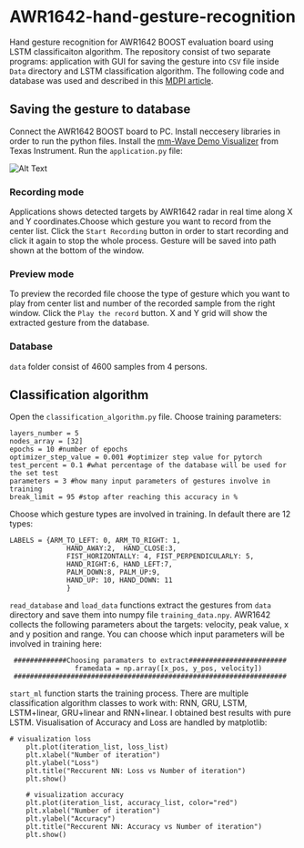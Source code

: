 # AWR1642-hand-gesture-recognition
Hand gesture recognition for AWR1642 BOOST evaluation board using LSTM classificaiton algorithm. The repository consist of two separate programs: application with GUI for saving the gesture into `CSV` file
inside `Data` directory and LSTM classification algorithm. The following code and database was used and described in this [MDPI article](https://www.mdpi.com/2079-9292/11/5/787).

## Saving the gesture to database
Connect the AWR1642 BOOST board to PC. Install neccesery libraries in order to run the python files.
Install the [mm-Wave Demo Visualizer](https://dev.ti.com/gallery/view/mmwave/mmWave_Demo_Visualizer/ver/4.2.0/) from Texas Instrument.
Run the `application.py` file:

![Alt Text](https://media.giphy.com/media/zkyNErcqgLfXrr8Fy4/giphy.gif)

### Recording mode
Applications shows detected targets by AWR1642 radar in real time along X and Y coordinates.Choose which gesture you want to record from the center list. Click the `Start Recording` button in order to start recording and click it again to stop the whole process.
Gesture will be saved into path shown at the bottom of the window.

### Preview mode
To preview the recorded file choose the type of gesture which you want to play from center list and number of the recorded sample from the right window. Click the `Play the record` button. X and Y grid will show the extracted gesture from the database.

### Database
`data` folder consist of 4600 samples from 4 persons.

## Classification algorithm
Open the `classification_algorithm.py` file. Choose training parameters: 
```
layers_number = 5
nodes_array = [32]
epochs = 10 #number of epochs
optimizer_step_value = 0.001 #optimizer step value for pytorch
test_percent = 0.1 #what percentage of the database will be used for the set test
parameters = 3 #how many input parameters of gestures involve in training
break_limit = 95 #stop after reaching this accuracy in %
```

Choose which gesture types are involved in training. In default there are 12 types:
```
LABELS = {ARM_TO_LEFT: 0, ARM_TO_RIGHT: 1,
              HAND_AWAY:2,  HAND_CLOSE:3,
              FIST_HORIZONTALLY: 4, FIST_PERPENDICULARLY: 5,
              HAND_RIGHT:6, HAND_LEFT:7,
              PALM_DOWN:8, PALM_UP:9,
              HAND_UP: 10, HAND_DOWN: 11
              }
```

`read_database` and `load_data` functions extract the gestures from `data` directory and save them into numpy file `training_data.npy`. AWR1642 collects the following parameters about the targets: velocity, peak value, x and y position and range.
You can choose which input parameters will be involved in training here:
```
 #############Choosing paramaters to extract########################
                framedata = np.array([x_pos, y_pos, velocity])
 ###################################################################
```
`start_ml` function starts the training process. There are multiple classification algorithm classes to work with: RNN, GRU, LSTM, LSTM+linear, GRU+linear and RNN+linear. I obtained best results with pure LSTM. Visualisation of Accuracy and Loss are handled by matplotlib:
```
# visualization loss
    plt.plot(iteration_list, loss_list)
    plt.xlabel("Number of iteration")
    plt.ylabel("Loss")
    plt.title("Reccurent NN: Loss vs Number of iteration")
    plt.show()

    # visualization accuracy
    plt.plot(iteration_list, accuracy_list, color="red")
    plt.xlabel("Number of iteration")
    plt.ylabel("Accuracy")
    plt.title("Reccurent NN: Accuracy vs Number of iteration")
    plt.show()
 ```

